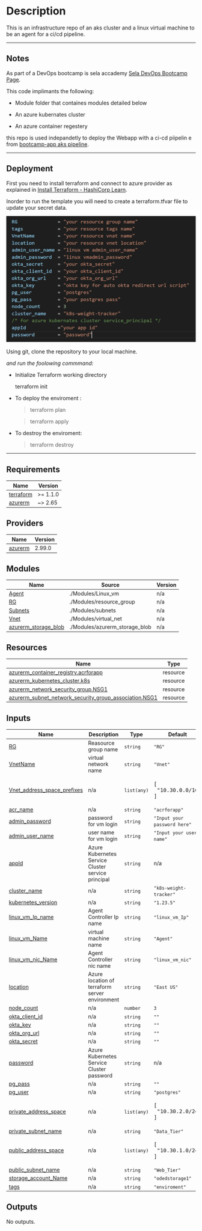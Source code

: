# Description

This is an infrastructure repo of an aks cluster and a linux virtual machine to be an agent for a ci/cd pipeline.


---

## Notes



As part of a DevOps bootcamp is sela accademy [Sela DevOps Bootcamp Page](https://rhinops.io/bootcamp).

This code implimants the following:

- Module folder that containes modules detailed below
   
- An azure kubernates cluster 
- An azure container regestery 


this repo is used indepandetly to deploy the Webapp with a ci-cd piipelin e from [bootcamp-app aks pipeline](https://dev.azure.com/oderafiBigspender/_git/BOOTCAMP-APP%20K8S).

---

## Deployment

First you need to install terraform and connect to azure provider as explained in
[Install Terraform - HashiCorp Learn](https://learn.hashicorp.com/tutorials/terraform/install-cli).

Inorder to run the template you will need to create a terraform.tfvar file to update your secret data.

![image](images/terraformTfvarsImage.jpg)

Using git, clone the repository to your local machine.

_and run the foolowing commmand:_

- Initialize Terraform working directory

  terraform init

- To deploy the enviroment :

  > terraform plan 

  > terraform apply

- To destroy the enviroment:

  > terraform destroy






---
## Requirements

| Name | Version |
|------|---------|
| <a name="requirement_terraform"></a> [terraform](#requirement\_terraform) | >= 1.1.0 |
| <a name="requirement_azurerm"></a> [azurerm](#requirement\_azurerm) | ~> 2.65 |

## Providers

| Name | Version |
|------|---------|
| <a name="provider_azurerm"></a> [azurerm](#provider\_azurerm) | 2.99.0 |

## Modules

| Name | Source | Version |
|------|--------|---------|
| <a name="module_Agent"></a> [Agent](#module\_Agent) | ./Modules/Linux_vm | n/a |
| <a name="module_RG"></a> [RG](#module\_RG) | ./Modules/resource_group | n/a |
| <a name="module_Subnets"></a> [Subnets](#module\_Subnets) | ./Modules/subnets | n/a |
| <a name="module_Vnet"></a> [Vnet](#module\_Vnet) | ./Modules/virtual_net | n/a |
| <a name="module_azurerm_storage_blob"></a> [azurerm\_storage\_blob](#module\_azurerm\_storage\_blob) | ./Modules/azurerm_storage_blob | n/a |

## Resources

| Name | Type |
|------|------|
| [azurerm_container_registry.acrforapp](https://registry.terraform.io/providers/hashicorp/azurerm/latest/docs/resources/container_registry) | resource |
| [azurerm_kubernetes_cluster.k8s](https://registry.terraform.io/providers/hashicorp/azurerm/latest/docs/resources/kubernetes_cluster) | resource |
| [azurerm_network_security_group.NSG1](https://registry.terraform.io/providers/hashicorp/azurerm/latest/docs/resources/network_security_group) | resource |
| [azurerm_subnet_network_security_group_association.NSG1](https://registry.terraform.io/providers/hashicorp/azurerm/latest/docs/resources/subnet_network_security_group_association) | resource |

## Inputs

| Name | Description | Type | Default | Required |
|------|-------------|------|---------|:--------:|
| <a name="input_RG"></a> [RG](#input\_RG) | Reasource group name | `string` | `"RG"` | no |
| <a name="input_VnetName"></a> [VnetName](#input\_VnetName) | virtual network name | `string` | `"Vnet"` | no |
| <a name="input_Vnet_address_space_prefixes"></a> [Vnet\_address\_space\_prefixes](#input\_Vnet\_address\_space\_prefixes) | n/a | `list(any)` | <pre>[<br>  "10.30.0.0/16"<br>]</pre> | no |
| <a name="input_acr_name"></a> [acr\_name](#input\_acr\_name) | n/a | `string` | `"acrforapp"` | no |
| <a name="input_admin_password"></a> [admin\_password](#input\_admin\_password) | password for vm login | `string` | `"Input your password here"` | no |
| <a name="input_admin_user_name"></a> [admin\_user\_name](#input\_admin\_user\_name) | user name for vm login | `string` | `"Input your user name"` | no |
| <a name="input_appId"></a> [appId](#input\_appId) | Azure Kubernetes Service Cluster service principal | `string` | n/a | yes |
| <a name="input_cluster_name"></a> [cluster\_name](#input\_cluster\_name) | n/a | `string` | `"k8s-weight-tracker"` | no |
| <a name="input_kubernetes_version"></a> [kubernetes\_version](#input\_kubernetes\_version) | n/a | `string` | `"1.23.5"` | no |
| <a name="input_linux_vm_Ip_name"></a> [linux\_vm\_Ip\_name](#input\_linux\_vm\_Ip\_name) | Agent Controller Ip name | `string` | `"linux_vm_Ip"` | no |
| <a name="input_linux_vm_Name"></a> [linux\_vm\_Name](#input\_linux\_vm\_Name) | virtual machine name | `string` | `"Agent"` | no |
| <a name="input_linux_vm_nic_Name"></a> [linux\_vm\_nic\_Name](#input\_linux\_vm\_nic\_Name) | Agent Controller nic name | `string` | `"linux_vm_nic"` | no |
| <a name="input_location"></a> [location](#input\_location) | Azure location of terraform server environment | `string` | `"East US"` | no |
| <a name="input_node_count"></a> [node\_count](#input\_node\_count) | n/a | `number` | `3` | no |
| <a name="input_okta_client_id"></a> [okta\_client\_id](#input\_okta\_client\_id) | n/a | `string` | `""` | no |
| <a name="input_okta_key"></a> [okta\_key](#input\_okta\_key) | n/a | `string` | `""` | no |
| <a name="input_okta_org_url"></a> [okta\_org\_url](#input\_okta\_org\_url) | n/a | `string` | `""` | no |
| <a name="input_okta_secret"></a> [okta\_secret](#input\_okta\_secret) | n/a | `string` | `""` | no |
| <a name="input_password"></a> [password](#input\_password) | Azure Kubernetes Service Cluster password | `string` | n/a | yes |
| <a name="input_pg_pass"></a> [pg\_pass](#input\_pg\_pass) | n/a | `string` | `""` | no |
| <a name="input_pg_user"></a> [pg\_user](#input\_pg\_user) | n/a | `string` | `"postgres"` | no |
| <a name="input_private_address_space"></a> [private\_address\_space](#input\_private\_address\_space) | n/a | `list(any)` | <pre>[<br>  "10.30.2.0/24"<br>]</pre> | no |
| <a name="input_private_subnet_name"></a> [private\_subnet\_name](#input\_private\_subnet\_name) | n/a | `string` | `"Data_Tier"` | no |
| <a name="input_public_address_space"></a> [public\_address\_space](#input\_public\_address\_space) | n/a | `list(any)` | <pre>[<br>  "10.30.1.0/24"<br>]</pre> | no |
| <a name="input_public_subnet_name"></a> [public\_subnet\_name](#input\_public\_subnet\_name) | n/a | `string` | `"Web_Tier"` | no |
| <a name="input_storage_account_Name"></a> [storage\_account\_Name](#input\_storage\_account\_Name) | n/a | `string` | `"odedstorage1"` | no |
| <a name="input_tags"></a> [tags](#input\_tags) | n/a | `string` | `"enviroment"` | no |

## Outputs

No outputs.

